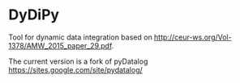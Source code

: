 DyDiPy
======

Tool for dynamic data integration based on
http://ceur-ws.org/Vol-1378/AMW_2015_paper_29.pdf.

The current version is a fork 
of pyDatalog https://sites.google.com/site/pydatalog/